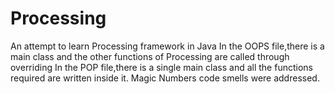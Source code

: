# Processing
An attempt to learn Processing framework in Java
In the OOPS file,there is a main class and the other functions of Processing are called through overriding
In the POP file,there is a single main class and all the functions required are written inside it.
Magic Numbers code smells were addressed.
